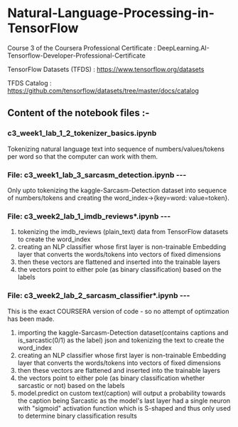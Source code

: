# Natural-Language-Processing-in-TensorFlow
Course 3 of the Coursera Professional Certificate : DeepLearning.AI-Tensorflow-Developer-Professional-Certificate

TensorFlow Datasets (TFDS) : https://www.tensorflow.org/datasets

TFDS Catalog : https://github.com/tensorflow/datasets/tree/master/docs/catalog

## Content of the notebook files :- 
### c3_week1_lab_1_2_tokenizer_basics.ipynb
Tokenizing natural language text into sequence of numbers/values/tokens per word so that the computer can work with them.

### File: c3_week1_lab_3_sarcasm_detection.ipynb ---
Only upto tokenizing the kaggle-Sarcasm-Detection dataset into sequence of numbers/tokens and creating the word_index->{key=word: value=token}.

### File: c3_week2_lab_1_imdb_reviews*.ipynb ---
1) tokenizing the imdb_reviews (plain_text) data from TensorFlow datasets to create the word_index
2) creating an NLP classifier whose first layer is non-trainable Embedding layer that converts the words/tokens into vectors of fixed dimensions
3) then these vectors are flattened and inserted into the trainable layers
4) the vectors point to either pole (as binary classification) based on the labels

### File: c3_week2_lab_2_sarcasm_classifier*.ipynb ---
This is the exact COURSERA version of code - so no attempt of optimzation has been made.
1) importing the kaggle-Sarcasm-Detection dataset(contains captions and is_sarcastic(0/1) as the label) json and tokenizing the text to create the word_index
2) creating an NLP classifier whose first layer is non-trainable Embedding layer that converts the words/tokens into vectors of fixed dimensions
3) then these vectors are flattened and inserted into the trainable layers
4) the vectors point to either pole (as binary classification whether sarcastic or not) based on the labels
5) model.predict on custom text(caption) will output a probability towards the caption being Sarcastic as the model's last layer had a single neuron with "sigmoid" activation function which is S-shaped and thus only used to determine binary classification results
